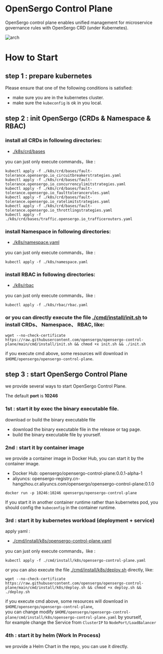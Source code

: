 # OpenSergo Control Plane

OpenSergo control plane enables unified management for microservice governance rules with OpenSergo CRD (under Kubernetes).

![arch](https://user-images.githubusercontent.com/9434884/182856237-8ce85f41-1a1a-4a2a-8f58-db042bd4db42.png)

# How to Start

## step 1 : prepare kubernetes
Please ensure that one of the following conditions is satisfied:
- make sure you are in the kubernetes cluster.
- make sure the `kubeconfig` is ok in you local.

## step 2 : init OpenSergo (CRDs & Namespace & RBAC)
### install all CRDs in following directories:
- [./k8s/crd/bases](./k8s/crd/bases)

you can just only execute commands，like :
``` shell
kubectl apply -f ./k8s/crd/bases/fault-tolerance.opensergo.io_circuitbreakerstrategies.yaml
kubectl apply -f ./k8s/crd/bases/fault-tolerance.opensergo.io_concurrencylimitstrategies.yaml
kubectl apply -f ./k8s/crd/bases/fault-tolerance.opensergo.io_faulttolerancerules.yaml
kubectl apply -f ./k8s/crd/bases/fault-tolerance.opensergo.io_ratelimitstrategies.yaml
kubectl apply -f ./k8s/crd/bases/fault-tolerance.opensergo.io_throttlingstrategies.yaml
kubectl apply -f ./k8s/crd/bases/traffic.opensergo.io_trafficerouters.yaml
```

### install Namespace in following directories:
- [./k8s/namespace.yaml](./k8s/namespace.yaml)

you can just only execute commands，like :
``` shell
kubectl apply -f ./k8s/namespace.yaml
```

### install RBAC in following directories:
- [./k8s/rbac](./k8s/rbac)

you can just only execute commands，like :
``` shell
kubectl apply -f ./k8s/rbac/rbac.yaml
```

### or you can directly execute the file [./cmd/install/init.sh](./cmd/install/init.sh) to install CRDs、 Namespace、 RBAC, like:
``` shell
wget --no-check-certificate https://raw.githubusercontent.com/opensergo/opensergo-control-plane/main/cmd/install/init.sh && chmod +x init.sh && ./init.sh
```
if you execute cmd above, some resources will download in `$HOME/opensergo/opensergo-control-plane`.

## step 3 : start OpenSergo Control Plane
we provide several ways to start OpenSergo Control Plane.

The default **port** is **10246**

### 1st :  start it by exec the binary executable file.
download or build the binary executable file
- download the binary executable file in the release or tag page.
- build the binary executable file by yourself.

### 2nd : start it by container image
we provide a container image in Docker Hub, you can start it by the container image.
- Docker Hub: opensergo/opensergo-control-plane:0.0.1-alpha-1
- aliyuncs: opensergo-registry.cn-hangzhou.cr.aliyuncs.com/opensergo/opensergo-control-plane:0.1.0

``` shell
docker run -p 10246:10246 opensergo/opensergo-control-plane
```
If you start it in another container runtime rather than kubernetes pod, you should config the `kubeconfig` in the container runtime.

### 3rd : start it by kubernetes workload (deployment + service)

apply yaml :
- [./cmd/install/k8s/opensergo-control-plane.yaml](./cmd/install/k8s/opensergo-control-plane.yaml)

you can just only execute commands，like :
``` shell
kubectl apply -f ./cmd/install/k8s/opensergo-control-plane.yaml
```

or you can also execute the file [./cmd/install/k8s/deploy.sh](./cmd/install/k8s/deploy.sh) directly, like:
``` shell
wget --no-check-certificate https://raw.githubusercontent.com/opensergo/opensergo-control-plane/main/cmd/install/k8s/deploy.sh && chmod +x deploy.sh && ./deploy.sh
```
if you execute cmd above, some resources will download in `$HOME/opensergo/opensergo-control-plane`,   
you can change modify `$HOME/opensergo/opensergo-control-plane/cmd/install/k8s/opensergo-control-plane.yaml` by yourself,   
for example change the Service from `ClusterIP` to `NodePort/LoadBalancer`

### 4th : start it by helm (Work In Process)
we provide a Helm Chart in the repo, you can use it directly.